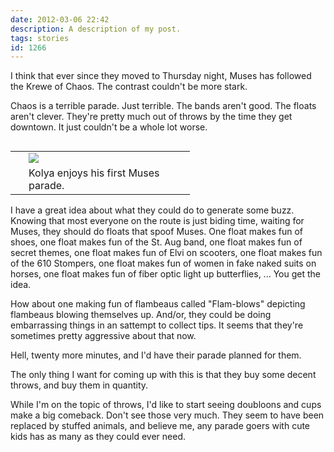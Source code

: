 ```yaml
---
date: 2012-03-06 22:42
description: A description of my post.
tags: stories
id: 1266
---
```

I think that ever since they moved to Thursday night, Muses has followed the Krewe of Chaos.  The contrast couldn't be more stark.

Chaos is a terrible parade.  Just terrible.  The bands aren't good.  The floats aren't clever.  They're pretty much out of throws by the time they get downtown.  It just couldn't be a whole lot worse.
<!--more-->
<table cellpadding="2" align="right"><tr><td width="5" rowspan="2"><spacer type="block" width="5" height="1"></td><td width="250" ><img src="/img/kolya2.jpg"></td></tr><tr><td class="caption" width="250">Kolya enjoys his first Muses parade.</td></tr></table>

I have a great idea about what they could do to generate some buzz.  Knowing that most everyone on the route is just biding time, waiting for Muses, they should do floats that spoof Muses.  One float makes fun of shoes, one float makes fun of the St. Aug band, one float makes fun of secret themes, one float makes fun of Elvi on scooters, one float makes fun of the 610 Stompers, one float makes fun of women in fake naked suits on horses, one float makes fun of fiber optic light up butterflies, ...  You get the idea.  

How about one making fun of flambeaus called "Flam-blows" depicting flambeaus blowing themselves up.  And/or, they could be doing embarrassing things in an sattempt to collect tips.  It seems that they're sometimes pretty aggressive about that now.

Hell, twenty more minutes, and I'd have their parade planned for them.

The only thing I want for coming up with this is that they buy some decent throws, and buy them in quantity.

While I'm on the topic of throws, I'd like to start seeing doubloons and cups make a big comeback.  Don't see those very much.  They seem to have been replaced by stuffed animals, and believe me, any parade goers with cute kids has as many as they could ever need.